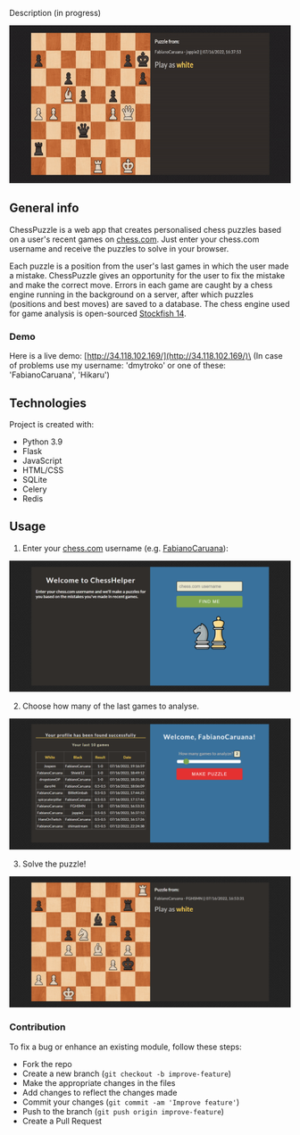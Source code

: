 Description (in progress)

<img src="https://github.com/dmytrokovych/descriptions/blob/main/ChessPuzzle/chess_puzzle.gif" alt="ChessPuzzle gif" width="600" height="283">

## General info
ChessPuzzle is a web app that creates personalised chess puzzles based on a user's recent games on [chess.com](https://www.chess.com/). Just enter your chess.com username and receive the puzzles to solve in your browser.

Each puzzle is a position from the user's last games in which the user made a mistake. ChessPuzzle gives an opportunity for the user to fix the mistake and make the correct move. Errors in each game are caught by a chess engine running in the background on a server, after which puzzles (positions and best moves) are saved to a database. The chess engine used for game analysis is open-sourced [Stockfish 14](https://stockfishchess.org/). 

### Demo
Here is a live demo: [http://34.118.102.169/](http://34.118.102.169/)\
(In case of problems use my username: 'dmytroko' or one of these: 'FabianoCaruana', 'Hikaru')


## Technologies
Project is created with:
- Python 3.9
- Flask
- JavaScript
- HTML/CSS
- SQLite
- Celery
- Redis

## Usage
1. Enter your [chess.com](https://www.chess.com/) username (e.g. [FabianoCaruana](https://www.chess.com/member/fabianocaruana)): 

![ChessPuzzle home](https://github.com/dmytrokovych/descriptions/blob/main/ChessPuzzle/chess_puzzle_1.png)

2. Choose how many of the last games to analyse.

![ChessPuzzle profile](https://github.com/dmytrokovych/descriptions/blob/main/ChessPuzzle/chess_puzzle_2.png)

3. Solve the puzzle! 

![ChessPuzzle puzzle](https://github.com/dmytrokovych/descriptions/blob/main/ChessPuzzle/chess_puzzle_3.png)


### Contribution
To fix a bug or enhance an existing module, follow these steps:

- Fork the repo
- Create a new branch (`git checkout -b improve-feature`)
- Make the appropriate changes in the files
- Add changes to reflect the changes made
- Commit your changes (`git commit -am 'Improve feature'`)
- Push to the branch (`git push origin improve-feature`)
- Create a Pull Request
